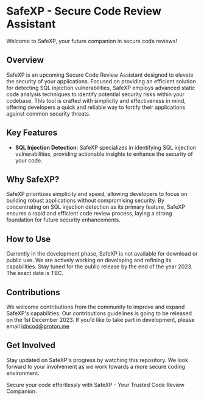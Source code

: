 # SafeXP - Secure Code Review Assistant

Welcome to SafeXP, your future companion in secure code reviews!

## Overview

SafeXP is an upcoming Secure Code Review Assistant designed to elevate the security of your applications. Focused on providing an efficient solution for detecting SQL injection vulnerabilities, SafeXP employs advanced static code analysis techniques to identify potential security risks within your codebase. This tool is crafted with simplicity and effectiveness in mind, offering developers a quick and reliable way to fortify their applications against common security threats.

## Key Features

- **SQL Injection Detection:** SafeXP specializes in identifying SQL injection vulnerabilities, providing actionable insights to enhance the security of your code.

## Why SafeXP?

SafeXP prioritizes simplicity and speed, allowing developers to focus on building robust applications without compromising security. By concentrating on SQL injection detection as its primary feature, SafeXP ensures a rapid and efficient code review process, laying a strong foundation for future security enhancements.

## How to Use

Currently in the development phase, SafeXP is not available for download or public use. We are actively working on developing and refining its capabilities. Stay tuned for the public release by the end of the year 2023. The exact date is TBC.

## Contributions

We welcome contributions from the community to improve and expand SafeXP's capabilities. Our contributions guidelines is going to be released on the 1st December 2023. If you'd like to take part in development, please email idncod@proton.me

## Get Involved

Stay updated on SafeXP's progress by watching this repository. We look forward to your involvement as we work towards a more secure coding environment.

Secure your code effortlessly with SafeXP - Your Trusted Code Review Companion.

